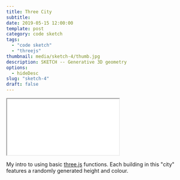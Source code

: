 ```yaml
---
title: Three City
subtitle:
date: 2019-05-15 12:00:00
template: post
category: code sketch
tags:
  - "code sketch"
  - "threejs"
thumbnail: media/sketch-4/thumb.jpg
description: SKETCH -- Generative 3D geometry
options:
  - hideDesc
slug: "sketch-4"
draft: false
---
```


<div className="threejs-viz-container">
  <iframe id="sketch-4"
      className="resp-iframe"
      title="sketch-4"
      src="/visualizations/viz-three-city"
      scrolling="no">
  </iframe>
</div>

My intro to using basic [three.js](https://threejs.org/) functions. Each building in this "city" features a randomly generated height and colour.

